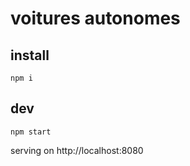 # voitures autonomes

## install

```
npm i
```

## dev

```
npm start
```

serving on http://localhost:8080
